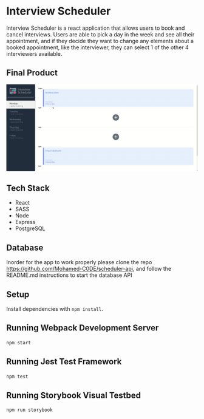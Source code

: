 # Interview Scheduler

Interview Scheduler is a react application that allows users to book and cancel interviews. Users are able to pick a day in the week and see all their appointment, and if they decide they want to change any elements about a booked appointment, like the interviewer, they can select 1 of the other 4 interviewers available.

## Final Product

!["Screenshot of final product"](https://github.com/Mohamed-C0DE/scheduler/blob/master/docs/scheduler.gif?raw=true)

## Tech Stack
- React
- SASS
- Node
- Express
- PostgreSQL

## Database
Inorder for the app to work properly please clone the repo https://github.com/Mohamed-C0DE/scheduler-api, and follow the README.md instructions to start the database API

## Setup

Install dependencies with `npm install`.

## Running Webpack Development Server

```sh
npm start
```

## Running Jest Test Framework

```sh
npm test
```

## Running Storybook Visual Testbed

```sh
npm run storybook
```
